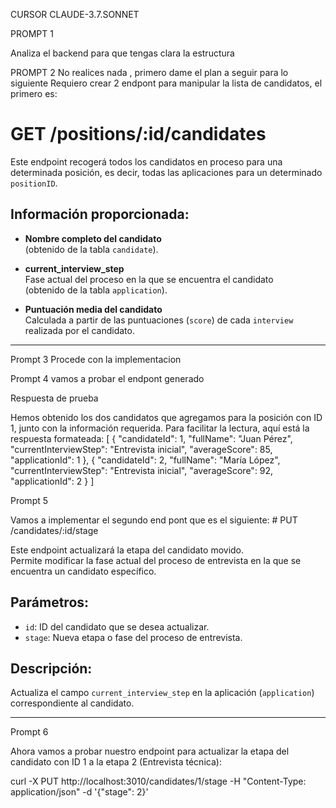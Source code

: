 CURSOR CLAUDE-3.7.SONNET

PROMPT 1

Analiza el backend para que tengas clara la estructura

PROMPT 2
No realices nada , primero dame el plan a seguir para lo siguiente Requiero crear 2 endpont para manipular la lista de candidatos, el primero es:

# GET /positions/:id/candidates

Este endpoint recogerá todos los candidatos en proceso para una determinada posición, es decir, todas las aplicaciones para un determinado `positionID`.

## Información proporcionada:

- **Nombre completo del candidato**  
  (obtenido de la tabla `candidate`).

- **current_interview_step**  
  Fase actual del proceso en la que se encuentra el candidato  
  (obtenido de la tabla `application`).

- **Puntuación media del candidato**  
  Calculada a partir de las puntuaciones (`score`) de cada `interview` realizada por el candidato.

---

Prompt 3
Procede con la implementacion

Prompt 4
vamos a probar el endpont generado

Respuesta de prueba

Hemos obtenido los dos candidatos que agregamos para la posición con ID 1, junto con la información requerida.
Para facilitar la lectura, aquí está la respuesta formateada:
[
{
"candidateId": 1,
"fullName": "Juan Pérez",
"currentInterviewStep": "Entrevista inicial",
"averageScore": 85,
"applicationId": 1
},
{
"candidateId": 2,
"fullName": "María López",
"currentInterviewStep": "Entrevista inicial",
"averageScore": 92,
"applicationId": 2
}
]

Prompt 5

Vamos a implementar el segundo end pont que es el siguiente: # PUT /candidates/:id/stage

Este endpoint actualizará la etapa del candidato movido.  
Permite modificar la fase actual del proceso de entrevista en la que se encuentra un candidato específico.

## Parámetros:

- `id`: ID del candidato que se desea actualizar.
- `stage`: Nueva etapa o fase del proceso de entrevista.

## Descripción:

Actualiza el campo `current_interview_step` en la aplicación (`application`) correspondiente al candidato.

---

Prompt 6

Ahora vamos a probar nuestro endpoint para actualizar la etapa del candidato con ID 1 a la etapa 2 (Entrevista técnica):

curl -X PUT http://localhost:3010/candidates/1/stage -H "Content-Type: application/json" -d '{"stage": 2}'
